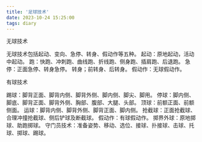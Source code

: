 ```yaml
---
title: '足球技术'
date: 2023-10-24 15:25:00
tags: diary
---
```


无球技术

无球技术包括起动、变向、急停、转身、假动作等五种。
起动：原地起动，活动中起动。
跑：快跑、冲刺跑、曲线跑、折线跑、侧身跑、插肩跑、后退跑。
急停：正面急停、转身急停。
转身；前转身、后转身。
假动作：无球假动作。

有球技术

踢球：脚背正面、脚背内侧、脚背外侧、脚内侧、脚尖、脚用。
停球：脚内侧、脚底、脚背正面、脚背外侧、胸部、腹部、大腿、头部。
顶球：前额正面、前额侧面。
运球：脚背内侧、脚背外侧、脚背正面、脚内侧。
抢截球：正面抢截球、合理冲撞抢截球、侧后铲球及断截球。
假动作：有球假动作。
掷界外球：原地掷球、助跑掷球。
守门员技术：准备姿势、移动、选位、接球、扑接球、击球、托球、掷球、踢球。
